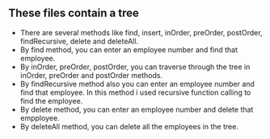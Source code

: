 ## These files contain a tree
* There are several methods like find, insert, inOrder, preOrder, postOrder, findRecursive, delete and deleteAll.
* By find method, you can enter an employee number and find that employee.
* By inOrder, preOrder, postOrder, you can traverse through the tree in inOrder, preOrder and postOrder methods.
* By findRecursive method also you can enter an employee number and find that employee. In this method i used recursive function calling to find the employee.
* By delete method, you can enter an employee number and delete that empployee.
* By deleteAll method, you can delete all the employees in the tree.
